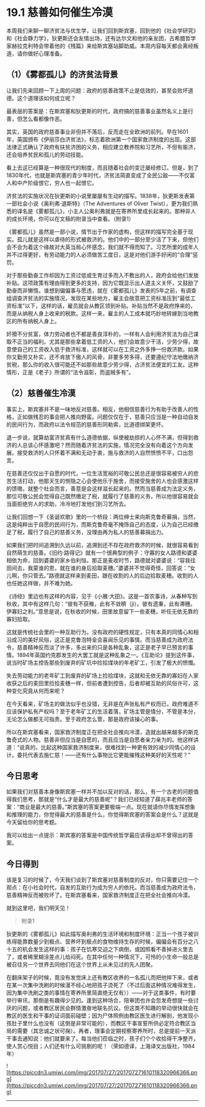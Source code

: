 # 19.1 慈善如何催生冷漠

本周我们来聊一聊济贫法与优生学，让我们回到斯宾塞，回到他的《社会学研究》和《社会静力学》，狄更斯还会友情出场，还有达尔文和他的亲友团，古希腊哲学家赫拉克利特会带着他的《残篇》来给斯宾塞站脚助威。本周内容每天都会离经叛道，请你做好心理准备。

## （1）《雾都孤儿》的济贫法背景

让我们先来回顾一下上周的问题：政府的慈善政策不止是低效的，甚至会败坏道德。这个道理该如何成立呢？

最表层的答案是：在斯宾塞和狄更斯的时代，政府搞的慈善事业虽然名义上是行善，但怎么看都像作恶。

其实，英国的政府慈善事业非但并不落后，反而走在全欧洲的前列。早在1601年，英国颁布《伊丽莎白济贫法》，标志着欧洲第一个国家救济制度的出现。这部法律正式确认了政府有扶贫济困的义务，相应建立教养院和习艺所，不但有赈济，还会培养贫民和孤儿的劳动技能。

看上去这已经算是一种很现代的制度，而且随着社会的变迁屡经修订。但是，到了1830年代，也就是斯宾塞的青少年时代，济贫法简直变成了全民公敌——不仅富人和中产阶级恨它，穷人也一起恨它。

济贫法的实施状况在狄更斯的小说里屡屡有生动的描写。1838年，狄更斯发表第一部社会小说《奥利弗·退斯特》（The Adventures of Oliver Twist），更为我们熟悉的译名是《雾都孤儿》，小主人公奥利弗就是在寄养所里成长起来的。那种非人的成长环境，你可以在文稿的附录当中查看。（附录1） 

《雾都孤儿》虽然是一部小说，情节出于作家的虚构，但这样的描写完全基于现实。孤儿就是这样以虐待的形式被救济的。他们中的一部分至少活了下来，但他们会不会为着这个缘故对大英当局心怀感念，我们就不得而知了。习艺所里的成年人并不过得更好，有劳动能力的人必须做苦工度日，这是对他们游手好闲的“合理”惩罚。

对于那些勤奋工作却因为工资过低或生育过多而入不敷出的人，政府会给他们发放补贴。这项政策有理由得到更多的支持，因为它既显示出人道主义关怀，又鼓励了勤奋而非懒惰。谁想到偏偏事与愿违，就在《雾都孤儿》发表的5年之前，有调查组调查济贫法的实施情况，发现在某些地方，雇主会故意把工资标准压到“最低工资标准”以下，这样的话，雇员就会从教区领到补贴。补贴当然不是政府挣来的，而是从纳税人身上收来的税款。这样一来，雇主的人工成本就巧妙地转嫁到当地教区的所有纳税人身上。

奸猾不分贫富，体力劳动者也不都是善良淳朴的，一样有人会利用济贫法为自己谋取不正当的福利。尤其是那些拿着低工资的人，他们会故意少干活，少劳少得，故意使自己的工资收入低于救济标准，这样就可以在工资之外多挣一份救济款。如果你又勤劳又朴实，还不肯放下傲人的风骨，非要多劳多得，还要遵纪守法地缴纳济贫税，那么你的收入很可能还不如那些故意少劳少得，占济贫法便宜的工友。这种情形，正是《老子》所谓的“法令滋彰，而盗贼多有”。

## （2）慈善催生冷漠

事实上，斯宾塞并不是一味地反对慈善。相反，他相信慈善行为有助于改善人的性格，正如做残忍的事会把人推向野蛮。问题仅仅在于，慈善只应当是一种自动自发的民间行为，而政府以法令规范的慈善形同勒索，比道德绑架更坏。

退一步说，就算劫富济贫真有什么道德依据，纵使被劫掠的人心怀不满，但得到救济的人总该心怀感激吧？然而随着济贫法的实施，情况完全没有向着这个方向发展。接受救济的人只怀着不满和无动于衷，施与救济的人自然愤愤不平，口出怨言。

在慈善还仅仅出于自愿的时代，一位生活宽裕的可敬公民总还是很容易被穷人的悲苦生活打动，他那天生的恻隐之心会使他乐于施舍，而接受施舍的人也会感激这样的馈赠。就整个社会而言，善意是会这样滋长起来的。然而当慈善成为法定义务，那位可敬公民会觉得自己既然缴足了税，就履行了慈善的义务，所以他很容易就会当面拒绝穷人的求助，冷冷地打发他们到习艺所去。

让我们回想一下《圣诞欢歌》里的一个桥段：两位绅士来向斯克鲁奇募捐，当然，这是纯粹出于自愿的民间行为，而斯克鲁奇毫不掩饰自己的态度，认为自己已经缴足了税，履行了自己的慈善义务，没理由再为私人的慈善募捐出力。

如果我们把时间追溯到久远以前，追溯到还不存在政府救济的时候，就很容易看到自然萌生的慈善。《旧约·路得记》就有一个很典型的例子：守寡的女人路德和婆婆相依为命，回到婆婆的家乡伯利恒。那正是麦收时节，路德就对婆婆说：“容我往田间去，我蒙谁的恩，就在谁的身后拾取麦穗。”婆婆并不觉得奇怪，回答说：“女儿啊，你只管去。”路德就这样来到麦田，跟在收割的人的后边拾取麦穗。收割的人也任她这样做，并不难为她。

《诗经》里边也有这样的内容，见于《小雅·大田》。这是一首农事诗，从春种写到秋收，其中有这样几句：“彼有不获稚，此有不敛穧（jì）。彼有遗秉，此有滞穗。伊寡妇之利。”意思是说，在秋收的时候，田里故意留下一些麦穗，听任无依无靠的寡妇拾取。

这就是传统社会里的一种互助行为，没有政府的硬性规定，只有本真的同情心和相沿成习的美好风俗，这正是克鲁泡特金会喜闻乐见的事情。而当慈善成为政府法令，慈善精神反而淡了许多，多出来的只是各种乱象，这正是老子早已预言的事情。1894年英国约克郡发生的大罢工就是这种乱象之一。《互助论》提到这件事，说当时矿场主控告那些到废弃的矿坑中捡拾煤块的年老矿工，引发了极大的愤慨。

失去劳动能力的老年矿工到废弃的矿场上捡拾煤块，这就和无依无靠的寡妇在人家收获之后的麦田里捡拾麦穗一样，但前者遭到控告，后者却被互助的风俗许可，这种变化究竟从何而来呢？

在今天看来，矿场主的做法似乎也没错，无非是在声张私有产权而已，政府难道不应该保护私有产权吗？至于老年矿工的生活着落，矿场主管是情分，不管是本分，无论怎么做都无可指责。至于政府怎么管，那是政府该操心的事。

所以在斯宾塞看来，国家救济制度正在把全社会推向冷漠，造就出越来越多的斯克鲁奇式的人物。慈善非但应当是自愿的，而且应当是自愿者亲力亲为的。他这样讲道：“说真的，比起这种国家救济制度来，很难找到一种更有效的减少同情心的设计。委托代表去施仁慈！——还有什么事物比它更能摧残这种美好的天性呢？”

## 今日思考

如果我们对慈善本身像斯宾塞一样并不加以反对的话，那么，有一个古老的问题值得我们思考，那就是“什么才是最大的慈善呢”？我们已经知道了薛兆丰老师的答案：“商业是最大的慈善。”斯宾塞的答案更要极端一点。现在就请你尽情发挥想象和推理的能力，你觉得最大的慈善是什么，你觉得斯宾塞的答案会是什么？这就是今天留给你的思考题。

我可以给出一点提示：斯宾塞的答案是中国传统哲学最应该得出却不曾得出的答案。

## 今日得到

该是复习的时候了，今天我们谈到了斯宾塞对慈善制度的反对，你只需要记住一个观点：在小社会时代，自发的互助行为成为穷人的依托。而当慈善成为政府法令，慈善精神反而被败坏了。在斯宾塞看来，国家救济制度正在把全社会推向冷漠。

就到这里吧，我们明天见！

> 附录1

狄更斯的《雾都孤儿》如此描写奥利弗的生活环境和制度环境：正当一个孩子被训练得能靠数量少到极点、营养坏到极点的食物维持生存的时候，偏偏会有百分之八十五的机会发生这样的事：孩子在饥寒交迫之下病倒，或因照看不善掉进火里去了，或者稀里糊涂差点儿给闷死。在其中任何一种情况下，可怜的小生命一般总是被召往另一个世界去同他们在这个世界上从未见过的先人团聚。

在翻床架子的时候，竟没有发觉床上还有教区收养的一名孤儿而把他摔下来，或者在某一次集中洗刷的时候漫不经心地把孩子烫死了（不过后面这种情况难得发生，因为集中洗刷之类的事情在寄养所里简直绝无仅有））——对于这类事件，有时要举行审讯，那倒是有趣得少见的。逢到这种场合，陪审团也许会忽发奇想提一些讨厌的问题，或者教区居民会群情激奋地联名抗议。但这类不知趣的举动很快就会在教区的医生和干事的证词面前碰壁；因为尸体照例由教区医生进行解剖，他发现小孩肚子里什么也没有（这倒是非常可能的），而教区干事宣誓所供必定符合教区当局的需要（其忠诚之状可掬）。再者，理事会定期视察寄养所时，总是提前一天派干事去通知说：他们就要来了。每当他们莅临之时，孩子们个个收拾得干净整齐，使人赏心悦目；人们还有什么可挑剔的呢！（荣如德译，上海译文出版社，1984年）

![https://piccdn3.umiwi.com/img/201707/27/201707271610118320966366.png](https://piccdn3.umiwi.com/img/201707/27/201707271610118320966366.png)

---
